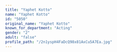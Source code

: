 ```yaml
---
title: "Yaphet Kotto"
name: "Yaphet Kotto"
id: "5050"
original_name: "Yaphet Kotto"
known_for_department: "Acting"
gender: "2"
adult: "false"
profile_path: "/2n1yspH4FaDcQ98x81AxCu5A7Ea.jpg"
---
```

